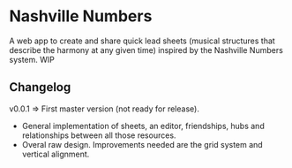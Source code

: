 Nashville Numbers
=================

A web app to create and share quick lead sheets (musical structures that
describe the harmony at any given time) inspired by the Nashville Numbers
system. WIP

Changelog
---------

v0.0.1 => First master version (not ready for release).
- General implementation of sheets, an editor, friendships, hubs and
  relationships between all those resources.
- Overal raw design. Improvements needed are the grid system and vertical
  alignment.

